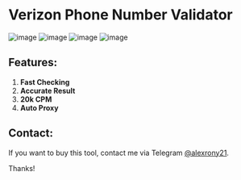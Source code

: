 # Verizon Phone Number Validator

![image]()
![image]()
![image]()
![image]()

## Features:
1. **Fast Checking**
2. **Accurate Result**
3. **20k CPM**
4. **Auto Proxy**

## Contact:
If you want to buy this tool, contact me via Telegram [@alexrony21](https://t.me/alexrony21).

Thanks!
